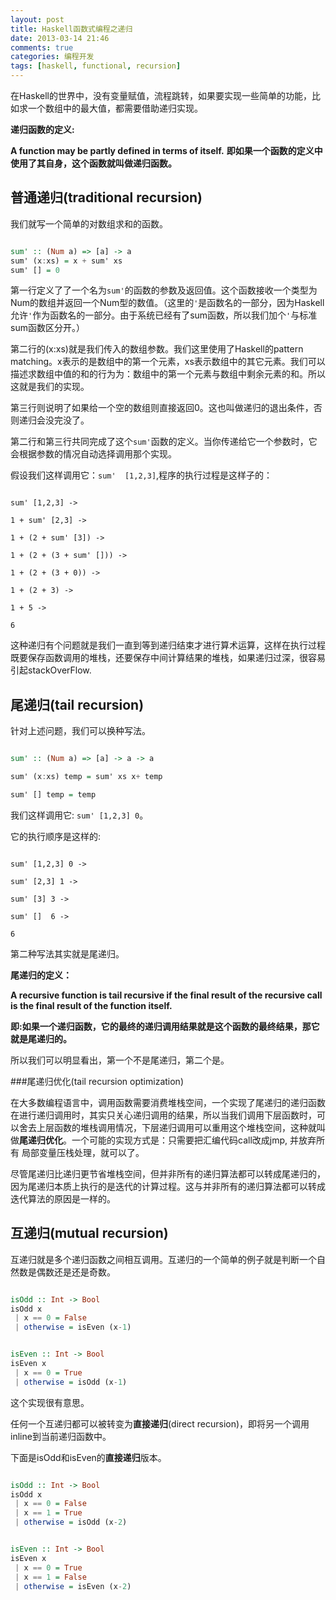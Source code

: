 ```yaml
---
layout: post
title: Haskell函数式编程之递归
date: 2013-03-14 21:46
comments: true
categories: 编程开发
tags: [haskell, functional, recursion] 
---
```


在Haskell的世界中，没有变量赋值，流程跳转，如果要实现一些简单的功能，比如求一个数组中的最大值，都需要借助递归实现。

**递归函数的定义:**

**A function may be partly defined in terms of itself.**
**即如果一个函数的定义中使用了其自身，这个函数就叫做递归函数。**


## 普通递归(traditional recursion)

我们就写一个简单的对数组求和的函数。

```haskell

sum' :: (Num a) => [a] -> a 
sum' (x:xs) = x + sum' xs
sum' [] = 0

```


第一行定义了了一个名为`sum'`的函数的参数及返回值。这个函数接收一个类型为Num的数组并返回一个Num型的数值。（这里的`'`是函数名的一部分，因为Haskell允许`'`作为函数名的一部分。由于系统已经有了sum函数，所以我们加个`'`与标准sum函数区分开。）

第二行的(x:xs)就是我们传入的数组参数。我们这里使用了Haskell的pattern matching。x表示的是数组中的第一个元素，xs表示数组中的其它元素。我们可以描述求数组中值的和的行为为：数组中的第一个元素与数组中剩余元素的和。所以这就是我们的实现。

第三行则说明了如果给一个空的数组则直接返回0。这也叫做递归的退出条件，否则递归会没完没了。

第二行和第三行共同完成了这个`sum'`函数的定义。当你传递给它一个参数时，它会根据参数的情况自动选择调用那个实现。

假设我们这样调用它：`sum'  [1,2,3]`,程序的执行过程是这样子的：

```console

sum' [1,2,3] ->

1 + sum' [2,3] ->

1 + (2 + sum' [3]) ->

1 + (2 + (3 + sum' [])) ->

1 + (2 + (3 + 0)) ->

1 + (2 + 3) ->

1 + 5 ->

6

```

这种递归有个问题就是我们一直到等到递归结束才进行算术运算，这样在执行过程既要保存函数调用的堆栈，还要保存中间计算结果的堆栈，如果递归过深，很容易引起stackOverFlow.

## **尾递归**(tail recursion)

针对上述问题，我们可以换种写法。

```haskell

sum' :: (Num a) => [a] -> a -> a 

sum' (x:xs) temp = sum' xs x+ temp 

sum' [] temp = temp

```

我们这样调用它: `sum' [1,2,3] 0`。

它的执行顺序是这样的:

```console

sum' [1,2,3] 0 ->

sum' [2,3] 1 ->

sum' [3] 3 ->

sum' []  6 ->

6

```

第二种写法其实就是尾递归。

**尾递归的定义：**

**A recursive function is tail recursive if the final result of the recursive call is the final result of the function itself.**

**即:如果一个递归函数，它的最终的递归调用结果就是这个函数的最终结果，那它就是尾递归的。**

所以我们可以明显看出，第一个不是尾递归，第二个是。

###尾递归优化(tail recursion optimization)

在大多数编程语言中，调用函数需要消费堆栈空间，一个实现了尾递归的递归函数在进行递归调用时，其实只关心递归调用的结果，所以当我们调用下层函数时，可以舍去上层函数的堆栈调用情况，下层递归调用可以重用这个堆栈空间，这种就叫做**尾递归优化**。一个可能的实现方式是：只需要把汇编代码call改成jmp, 并放弃所有 局部变量压栈处理，就可以了。

尽管尾递归比递归更节省堆栈空间，但并非所有的递归算法都可以转成尾递归的，因为尾递归本质上执行的是迭代的计算过程。这与并非所有的递归算法都可以转成迭代算法的原因是一样的。

## 互递归(mutual recursion)

互递归就是多个递归函数之间相互调用。互递归的一个简单的例子就是判断一个自然数是偶数还是还是奇数。

```haskell

isOdd :: Int -> Bool
isOdd x
 | x == 0 = False
 | otherwise = isEven (x-1)


isEven :: Int -> Bool
isEven x
 | x == 0 = True
 | otherwise = isOdd (x-1)

```
这个实现很有意思。

任何一个互递归都可以被转变为**直接递归**(direct recursion)，即将另一个调用inline到当前递归函数中。

下面是isOdd和isEven的**直接递归**版本。

```haskell

isOdd :: Int -> Bool
isOdd x
 | x == 0 = False
 | x == 1 = True
 | otherwise = isOdd (x-2)


isEven :: Int -> Bool
isEven x
 | x == 0 = True
 | x == 1 = False
 | otherwise = isEven (x-2)

```





















